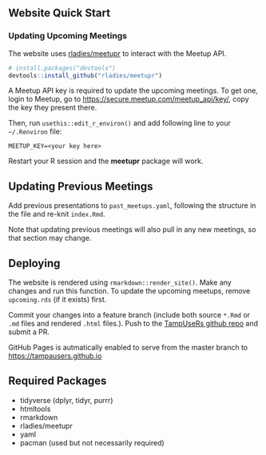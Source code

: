 ## Website Quick Start

### Updating Upcoming Meetings

The website uses [rladies/meetupr](https://github.com/rladies/meetupr) to interact with the Meetup API.

```r
# install.packages("devtools")
devtools::install_github("rladies/meetupr")
```

A Meetup API key is required to update the upcoming meetings.
To get one, login to Meetup, go to <https://secure.meetup.com/meetup_api/key/>, copy the key they present there.

Then, run `usethis::edit_r_environ()` and add following line to your `~/.Renviron` file:

```
MEETUP_KEY=<your key here>
```

Restart your R session and the **meetupr** package will work.

## Updating Previous Meetings

Add previous presentations to `past_meetups.yaml`, following the structure in the file and re-knit `index.Rmd`.

Note that updating previous meetings will also pull in any new meetings, so that section may change.

## Deploying

The website is rendered using `rmarkdown::render_site()`.
Make any changes and run this function.
To update the upcoming meetups, remove `upcoming.rds` (if it exists) first.

Commit your changes into a feature branch (include both source `*.Rmd` or `.md` files and rendered `.html` files.). 
Push to the [TampUseRs github repo](https://github.com/TampaUseRs/TampaUseRs) and submit a PR.

GitHub Pages is autmatically enabled to serve from the master branch to <https://tampausers.github.io>


## Required Packages

- tidyverse (dplyr, tidyr, purrr)
- htmltools
- rmarkdown
- rladies/meetupr
- yaml
- pacman (used but not necessarily required)